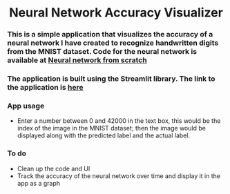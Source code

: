 <div align="center">

# Neural Network Accuracy Visualizer

</div>

### This is a simple application that visualizes the accuracy of a neural network I have created to recognize handwritten digits from the MNIST dataset. Code for the neural network is available at [Neural network from scratch](https://github.com/kannanjayachandran/ML-Models/tree/main/Handwriting%20Recognizer)

### The application is built using the Streamlit library. The link to the application is [here](https://kannanjayachandran-nn-accuracy-visualizer-app-q4u6eo.streamlit.app/)

### App usage

- Enter a number between 0 and 42000 in the text box, this would be the index of the image in the MNIST dataset; then the image would be displayed along with the predicted label and the actual label.

### To do

- Clean up the code and UI
- Track the accuracy of the neural network over time and display it in the app as a graph
